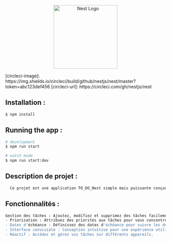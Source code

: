 <p align="center">
  <a href="http://nestjs.com/" target="blank"><img src="https://nestjs.com/img/logo-small.svg" width="200" alt="Nest Logo" /></a>
</p>
[circleci-image]: https://img.shields.io/circleci/build/github/nestjs/nest/master?token=abc123def456
[circleci-url]: https://circleci.com/gh/nestjs/nest
<!--[![Backers on Open Collective](https://opencollective.com/nest/backers/badge.svg)](https://opencollective.com/nest#backer)
[![Sponsors on Open Collective](https://opencollective.com/nest/sponsors/badge.svg)](https://opencollective.com/nest#sponsor)-->


## Installation :

```bash
$ npm install
```

## Running the app :

```bash
# development
$ npm run start

# watch mode
$ npm run start:dev
```

## Description de projet :
```bash
  Ce projet est une application TO_DO_Nest simple mais puissante conçue pour vous aider à organiser et gérer vos tâches efficacement. Que vous soyez un professionnel au calendrier chargé ou un étudiant jonglant avec plusieurs devoirs, cette application TO_DO_Nest offre une interface propre et intuitive pour garder vos tâches sous contrôle.
```

## Fonctionnalités :
```bash
Gestion des tâches : Ajoutez, modifiez et supprimez des tâches facilement.
- Priorisation : Attribuez des priorités aux tâches pour vous concentrer sur l'essentiel.
- Dates d'échéance : Définissez des dates d'échéance pour suivre les délais et rester organisé.
- Interface conviviale : Conception intuitive pour une expérience utilisateur fluide.
- Réactif : Accédez et gérez vos tâches sur différents appareils.
```
